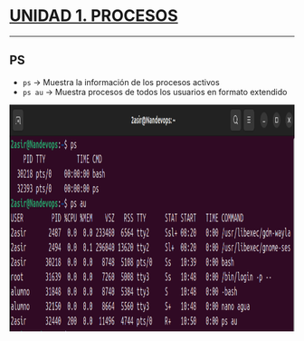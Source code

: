 # [UNIDAD 1. PROCESOS](../README.md)

---

## PS

- `ps` -> Muestra la información de los procesos activos
- `ps au` -> Muestra procesos de todos los usuarios en formato extendido

<p align="center"><img src="../ud1/img/psAu.png" alt="ps" width="850" height="400"></p>
